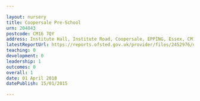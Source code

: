 ```yaml
---

layout: nursery
title: Coopersale Pre-School
urn: 204043
postcode: CM16 7QY
address: Institute Hall, Institute Road, Coopersale, EPPING, Essex, CM16 7QY
latestReportUrl: https://reports.ofsted.gov.uk/provider/files/2452976/urn/204043.pdf
teaching: 0
development: 0
leadership: 1
outcomes: 0
overall: 1
date: 01 April 2018 
datePublish: 15/01/2015

---
```

